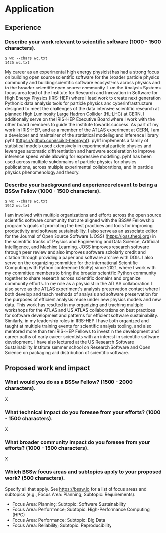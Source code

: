 # Application

## Experience

### Describe your work relevant to scientific software (1000 - 1500 characters).

```
$ wc --chars wc.txt
1425 wc.txt
```

My career as an experimental high energy physicist has had a strong focus on building open source scientific software for the broader particle physics community and building scientific software ecosystems across physics and to the broader scientific open source community.
I am the Analysis Systems focus area lead of the Institute for Research and Innovation in Software for High Energy Physics (IRIS-HEP) where I lead work to create next generation Pythonic data analysis tools for particle physics and cyberinfrastructure designed to meet the challenges of the data intensive scientific research at planned High Luminosity Large Hadron Collider (HL-LHC) at CERN.
I additionally serve on the IRIS-HEP Executive Board where I work with the other board members to guide the institute towards success.
As part of my work in IRIS-HEP, and as a member of the ATLAS experiment at CERN, I am a developer and maintainer of the statistical modeling and inference library pyhf (https://github.com/scikit-hep/pyhf).
pyhf implements a family of statistical models used extensively in experimental particle physics and leverages automatic differentiation and hardware acceleration to improve inference speed while allowing for expressive modelling.
pyhf has been used across multiple subdomains of particle physics for physics publications, across multiple experimental collaborations, and in particle physics phenomenology and theory.

### Describe your background and experience relevant to being a BSSw Fellow (1000 - 1500 characters).

```
$ wc --chars wc.txt
1942 wc.txt
```

I am involved with multiple organizations and efforts across the open source scientific software community that are aligned with the BSSW Fellowship program's goals of promoting the best practices and tools for improving productivity and software sustainability.
I also serve as an associate editor for the Journal of Open Source Software (JOSS) (https://joss.theoj.org) in the scientific tracks of Physics and Engineering and Data Science, Artificial Intelligence, and Machine Learning.
JOSS improves research software through peer review and also improves software scholarly credit and citation through providing a paper and software archive with DOIs.
I also serve on the organizing committee for the international Scientific Computing with Python conference (SciPy) since 2021, where I work with my committee members to bring the broader scientific Python community together to share research across scientific domains and organize community efforts.
In my role as a physicist in the ATLAS collaboration I also serve as the ATLAS experiment's analysis preservation contact where I both develop and teach methods of analysis and software preservation for the purposes of efficient analysis reuse under new physics models and new data.
This work has resulted in my organizing and teaching multiple workshops for the ATLAS and US ATLAS collaborations on best practices for software development and patterns for efficient software sustainability.
Similarly, in my leadership roles in IRIS-HEP I have both organized and taught at multiple training events for scientific analysis tooling, and also mentored more than ten IRIS-HEP Fellows to invest in the development and career paths of early career scientists with an interest in scientific software development.
I have also lectured at the US Research Software Sustainability Institute summer school on Research Software and Open Science on packaging and distribution of scientific software.

## Proposed work and impact

### What would you do as a BSSw Fellow? (1500 - 2000 characters).

X

### What technical impact do you foresee from your efforts? (1000 - 1500 characters).

X

### What broader community impact do you foresee from your efforts? (1000 - 1500 characters).

X

### Which BSSw focus areas and subtopics apply to your proposed work? (500 characters).
Specify all that apply.
See https://bssw.io for a list of focus areas and subtopics (e.g., Focus Area: Planning; Subtopic: Requirements).

* Focus Area: Planning; Subtopic: Software Sustainability
* Focus Area: Performance; Subtopic: High-Performance Computing (HPC)
* Focus Area: Performance; Subtopic: Big Data
* Focus Area: Reliability; Subtopic: Reproducibility
